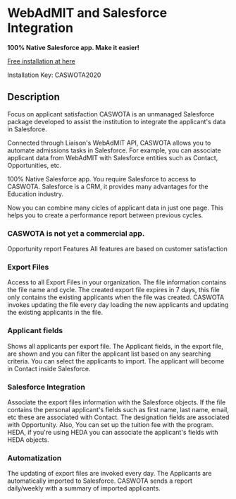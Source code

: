 # WebAdMIT and Salesforce Integration
**100% Native Salesforce app. Make it easier!**

[Free installation at here](https://login.salesforce.com/packaging/installPackage.apexp?p0=04t3i000002ikjJAAQ)

Installation Key: CASWOTA2020

## Description
Focus on applicant satisfaction
CASWOTA is an unmanaged Salesforce package developed to assist the institution to integrate the applicant's data in Salesforce.

Connected through Liaison's WebAdMIT API, CASWOTA allows you to automate admissions tasks in Salesforce. For example, you can associate applicant data from WebAdMIT with Salesforce entities such as Contact, Opportunities, etc.

100% Native Salesforce app. You require Salesforce to access to CASWOTA. Salesforce is a CRM, it provides many advantages for the Education industry.

Now you can combine many cicles of applicant data in just one page. This helps you to create a performance report between previous cycles.

### CASWOTA is not yet a commercial app.

Opportunity report
Features
All features are based on customer satisfaction

### Export Files
Access to all Export Files in your organization. The file information contains the file name and cycle.
The created export file expires in 7 days, this file only contains the existing applicants when the file was created. CASWOTA invokes updating the file every day loading the new applicants and updating the existing applicants in the file.

### Applicant fields
Shows all applicants per export file.
The Applicant fields, in the export file, are shown and you can filter the applicant list based on any searching criteria.
You can select the applicants to import. The applicant will become in Contact inside Salesforce.

### Salesforce Integration
Associate the export files information with the Salesforce objects. If the file contains the personal applicant's fields such as first name, last name, email, etc these are associated with Contact. The designation fields are associated with Opportunity. Also, You can set up the tuition fee with the program.
HEDA, if you're using HEDA you can associate the applicant's fields with HEDA objects.

### Automatization
The updating of export files are invoked every day.
The Applicants are automatically imported to Salesforce.
CASWOTA sends a report daily/weekly with a summary of imported applicants.

